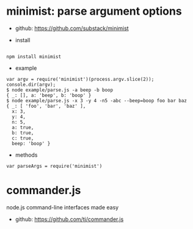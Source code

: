 # minimist: parse argument options

* github: https://github.com/substack/minimist

* install
```

npm install minimist
```

* example
```
var argv = require('minimist')(process.argv.slice(2));
console.dir(argv);
$ node example/parse.js -a beep -b boop
{ _: [], a: 'beep', b: 'boop' }
$ node example/parse.js -x 3 -y 4 -n5 -abc --beep=boop foo bar baz
{ _: [ 'foo', 'bar', 'baz' ],
  x: 3,
  y: 4,
  n: 5,
  a: true,
  b: true,
  c: true,
  beep: 'boop' }
```
* methods
```
var parseArgs = require('minimist')
```

# commander.js

node.js command-line interfaces made easy

* github: https://github.com/tj/commander.js
